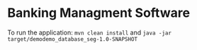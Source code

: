 # Banking Managment Software
To run the application: `mvn clean install` and `java -jar target/demodemo_database_seg-1.0-SNAPSHOT`